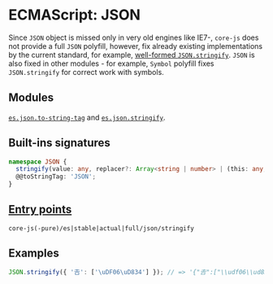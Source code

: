 # ECMAScript: JSON
Since `JSON` object is missed only in very old engines like IE7-, `core-js` does not provide a full `JSON` polyfill, however, fix already existing implementations by the current standard, for example, [well-formed `JSON.stringify`](https://github.com/tc39/proposal-well-formed-stringify). `JSON` is also fixed in other modules - for example, `Symbol` polyfill fixes `JSON.stringify` for correct work with symbols.

## Modules
[`es.json.to-string-tag`](https://github.com/zloirock/core-js/blob/v4/packages/core-js/modules/es.json.to-string-tag.js) and [`es.json.stringify`](https://github.com/zloirock/core-js/blob/v4/packages/core-js/modules/es.json.stringify.js).

## Built-ins signatures
```ts
namespace JSON {
  stringify(value: any, replacer?: Array<string | number> | (this: any, key: string, value: any) => any, space?: string | number): string | void;
  @@toStringTag: 'JSON';
}
```

## [Entry points]({docs-version}/docs/usage#h-entry-points)
```
core-js(-pure)/es|stable|actual|full/json/stringify
```

## Examples
```js
JSON.stringify({ '𠮷': ['\uDF06\uD834'] }); // => '{"𠮷":["\\udf06\\ud834"]}'
```
